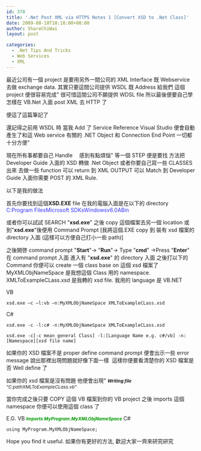 ```yaml
---
id: 378
title: '.Net Post XML via HTTPS Notes 1 [Convert XSD to .Net Class]'
date: 2009-08-18T18:18:00+08:00
author: ShareChiWai
layout: post

categories:
  - .Net Tips And Tricks
  - Web Services
  - XML
---
```


最近公司有一個 project 是要用另外一間公司的 XML Interface 既 Webservice 去做 exchange data.
其實只要這間公司提供 WSDL 既 Address 給我們
這個 project 便很容易完成"
很可惜這間公司不願提供 WDSL file
所以最後便要自己學怎樣在 VB.Net 入面 post XML 去 HTTP 了

便這了這篇筆記了

還記得之前用 WSDL 時
當我 Add 了 Service Reference Visual Studio 便會自動產生了和這 Web service 有關的 .NET Object 和 Connection End Point
一切都十分方便"

現在所有事都要自己 Handle 　感到有點煩惱"
等一個 STEP 便是要找 方法把
Developer Guide 入面的 XSD 轉做 .Net Object
或者你要自己寫一些 CLASSES 出來
去做一些 function 可以 return 到 XML OUTPUT 可以 Match 到
Developer Guide 入面你需要 POST 的 XML Rule.

以下是我的做法

首先你要找到這個<span style="font-weight:bold;">XSD.EXE</span> file
在我的電腦入面是在以下的 directory
<span style="color:rgb(51,51,255);">C:Program FilesMicrosoft SDKsWindowsv6.0ABin</span>

或者你可以試試 SEARCH
"<span style="font-weight:bold;">xsd.exe</span>" 之後 copy 這個檔案去另一個 location
或到"<span style="font-weight:bold;">xsd.exe</span>"後便用 Command Prompt
[我將這個.EXE copy 到 裝有 xsd 檔案的 directory 入面 (這樣可以方便自己打小一些 path)]

之後開啓 command prompt
"<span style="font-weight:bold;">Start</span>"-> "<span style="font-weight:bold;">Run</span>"-> Type "<span style="font-weight:bold;">cmd</span>" ->Press "<span style="font-weight:bold;">Enter</span>"
在 command prompt 入面
進入有 "<span style="font-weight:bold;">xsd.exe</span>" 的 directory 入面
之後打以下的 Command 你便可以 create 一個 class base on 這個 xsd 檔案了
MyXMLObjNameSpace 是我想這個 Class 用的 namespace.
XMLToExampleCLass.xsd 是我轉的 xsd file.
我用的 language 是 VB.NET

VB

```
xsd.exe –c –l:vb –n:MyXMLObjNameSpace XMLToExampleCLass.xsd
```

C#

```
xsd.exe -c -l:c# -n:MyXMLObjNameSpace XMLToExampleCLass.xsd

xsd.exe -c[-c mean general Class] -l:[Language Name e.g. c#/vb] -n:[Namespace][xsd file name]
```

如果你的 XSD 檔案不是 proper define command prompt 便會出示一些 error message 說出那裡出現問題就好像下面一樣
[<img src="http://api.photoshop.com/home_453edadf42c44e2bba351fb5d2dfaeb1/adobe-px-assets/4a289c78d50e41b3ab9aa6360145924e" alt="" border="0" />](http://api.photoshop.com/home_453edadf42c44e2bba351fb5d2dfaeb1/adobe-px-assets/4a289c78d50e41b3ab9aa6360145924e)
這樣你便要看清楚你的 XSD 檔案是否 Well define 了

如果你的 xsd 檔案是沒有問題
他便會出現"
<span style="font-size:85%;"><span style="font-style:italic;"><span style="font-weight:bold;">Writing file</span> "C:pathXMLToExampleCLass.vb"</span></span>

當你完成之後只要 COPY 這個 VB 檔案到你的 VB project
之後 imports 這個 namespace 你便可以使用這個 class 了

E.G.
VB
<span style="color:rgb(0,153,0);font-size:85%;"><span style="font-style:italic;font-weight:bold;">Imports MyProgram.MyXMLObjNameSpace</span> </span>
C#

```
using MyProgram.MyXMLObjNameSpace;
```

Hope you find it useful.
如果你有更好的方法, 歡迎大家一齊來研究研究
